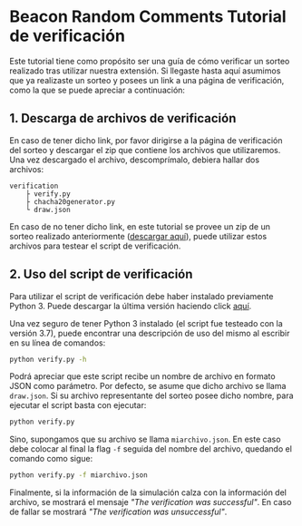 
# Beacon Random Comments Tutorial de verificación

Este tutorial tiene como propósito ser una guía de cómo verificar un 
sorteo realizado tras utilizar nuestra extensión. Si llegaste hasta aquí
asumimos que ya realizaste un sorteo y posees un link a una página de
verificación, como la que se puede apreciar a continuación:


## 1. Descarga de archivos de verificación

En caso de tener dicho link, por favor dirigirse a la página de 
verificación del sorteo y descargar el zip que contiene los archivos que
utilizaremos. Una vez descargado el archivo, descomprímalo, debiera
hallar dos archivos:

```
verification
    ├ verify.py
    ├ chacha20generator.py
    └ draw.json
```

En caso de no tener dicho link, en este tutorial se provee un zip de un
sorteo realizado anteriormente ([descargar aquí](#)), puede utilizar estos archivos para
testear el script de verificación.


## 2. Uso del script de verificación

Para utilizar el script de verificación debe haber instalado previamente
Python 3. Puede descargar la última versión haciendo click [aquí](https://www.python.org/downloads/).

Una vez seguro de tener Python 3 instalado (el script fue testeado con 
la versión 3.7), puede encontrar una descripción de uso del mismo al 
escribir en su línea de comandos:

```bash
python verify.py -h
```

Podrá apreciar que este script recibe un nombre de archivo en formato 
JSON como parámetro. Por defecto, se asume que dicho archivo se llama 
`draw.json`. Si su archivo representante del sorteo posee dicho nombre, 
para ejecutar el script basta con ejecutar:

```bash
python verify.py
```

Sino, supongamos que su archivo se llama `miarchivo.json`. En este caso
debe colocar al final la flag `-f` seguida del nombre del archivo, 
quedando el comando como sigue:

```bash
python verify.py -f miarchivo.json
```

Finalmente, si la información de la simulación calza con la información
del archivo, se mostrará el mensaje _"The verification was successful"_.
En caso de fallar se mostrará _"The verification was unsuccessful"_.